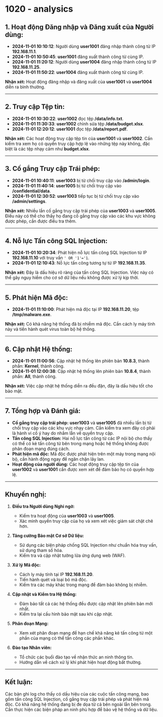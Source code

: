 # 1020 - analysics

## **1. Hoạt động Đăng nhập và Đăng xuất của Người dùng:**

- **2024-11-01 10:10:12**: Người dùng **user1001** đăng nhập thành công từ IP **192.168.11.1**.
- **2024-11-01 10:50:45**: **user1001** đăng xuất thành công từ cùng IP.
- **2024-11-01 11:20:12**: Người dùng **user1004** đăng nhập thành công từ IP **192.168.11.25**.
- **2024-11-01 11:50:22**: **user1004** đăng xuất thành công từ cùng IP.

**Nhận xét:** Hoạt động đăng nhập và đăng xuất của **user1001** và **user1004** diễn ra bình thường.

---

## **2. Truy cập Tệp tin:**

- **2024-11-01 10:30:22**: **user1002** đọc tệp **/data/info.txt**.
- **2024-11-01 11:30:33**: **user1002** chỉnh sửa tệp **/data/budget.xlsx**.
- **2024-11-01 12:20:12**: **user1001** đọc tệp **/data/report.pdf**.

**Nhận xét:** Các hoạt động truy cập tệp tin của **user1001** và **user1002**. Cần kiểm tra xem họ có quyền truy cập hợp lệ vào những tệp này không, đặc biệt là các tệp nhạy cảm như **budget.xlsx**.

---

## **3. Cố gắng Truy cập Trái phép:**

- **2024-11-01 10:40:11**: **user1003** bị từ chối truy cập vào **/admin/login**.
- **2024-11-01 11:40:14**: **user1005** bị từ chối truy cập vào **/confidential/data**.
- **2024-11-01 12:30:52**: **user1003** tiếp tục bị từ chối truy cập vào **/admin/settings**.

**Nhận xét:** Nhiều lần cố gắng truy cập trái phép của **user1003** và **user1005**. Điều này có thể cho thấy họ đang cố gắng truy cập vào các khu vực không được phép, cần được điều tra thêm.

---

## **4. Nỗ lực Tấn công SQL Injection:**

- **2024-11-01 10:20:34**: Phát hiện nỗ lực tấn công SQL Injection từ IP **192.168.11.10** với truy vấn `' OR '1'='1`.
- **2024-11-01 12:10:43**: Nỗ lực tấn công tương tự từ IP **192.168.11.35**.

**Nhận xét:** Đây là dấu hiệu rõ ràng của tấn công SQL Injection. Việc này có thể gây nguy hiểm cho cơ sở dữ liệu nếu không được xử lý kịp thời.

---

## **5. Phát hiện Mã độc:**

- **2024-11-01 11:10:00**: Phát hiện mã độc tại IP **192.168.11.20**, tệp **/tmp/malware.exe**.

**Nhận xét:** Có khả năng hệ thống đã bị nhiễm mã độc. Cần cách ly máy tính này và tiến hành quét virus toàn bộ hệ thống.

---

## **6. Cập nhật Hệ thống:**

- **2024-11-01 11:00:56**: Cập nhật hệ thống lên phiên bản **10.8.3**, thành phần: **Kernel**, thành công.
- **2024-11-01 12:00:38**: Cập nhật hệ thống lên phiên bản **10.8.4**, thành phần: **All**, thành công.

**Nhận xét:** Việc cập nhật hệ thống diễn ra đều đặn, đây là dấu hiệu tốt cho bảo mật.

---

## **7. Tổng hợp và Đánh giá:**

- **Cố gắng truy cập trái phép:** **user1003** và **user1005** đã nhiều lần bị từ chối truy cập vào các khu vực nhạy cảm. Cần kiểm tra xem đây có phải là hành vi cố ý hay do nhầm lẫn về quyền truy cập.
- **Tấn công SQL Injection:** Hai nỗ lực tấn công từ các IP nội bộ cho thấy có thể có kẻ tấn công từ bên trong mạng hoặc hệ thống không được phân đoạn mạng đúng cách.
- **Phát hiện mã độc:** Mã độc được phát hiện trên một máy trong mạng nội bộ, cần hành động ngay để ngăn chặn lây lan.
- **Hoạt động của người dùng:** Các hoạt động truy cập tệp tin của **user1002** và **user1001** cần được xem xét để đảm bảo họ có quyền hợp lệ.

---

## **Khuyến nghị:**

1. **Điều tra Người dùng Nghi ngờ:**
   - Kiểm tra hoạt động của **user1003** và **user1005**.
   - Xác minh quyền truy cập của họ và xem xét việc giám sát chặt chẽ hơn.

2. **Tăng cường Bảo mật Cơ sở Dữ liệu:**
   - Sử dụng các biện pháp chống SQL Injection như chuẩn hóa truy vấn, sử dụng tham số hóa.
   - Kiểm tra và cập nhật tường lửa ứng dụng web (WAF).

3. **Xử lý Mã độc:**
   - Cách ly máy tính tại IP **192.168.11.20**.
   - Tiến hành quét và loại bỏ mã độc.
   - Kiểm tra các máy khác trong mạng để đảm bảo không bị nhiễm.

4. **Cập nhật và Kiểm tra Hệ thống:**
   - Đảm bảo tất cả các hệ thống đều được cập nhật lên phiên bản mới nhất.
   - Kiểm tra lại cấu hình bảo mật sau khi cập nhật.

5. **Phân đoạn Mạng:**
   - Xem xét phân đoạn mạng để hạn chế khả năng kẻ tấn công từ một phần của mạng có thể tấn công các phần khác.

6. **Đào tạo Nhân viên:**
   - Tổ chức các buổi đào tạo về nhận thức an ninh thông tin.
   - Hướng dẫn về cách xử lý khi phát hiện hoạt động bất thường.

---

## **Kết luận:**

Các bản ghi log cho thấy có dấu hiệu của các cuộc tấn công mạng, bao gồm tấn công SQL Injection, cố gắng truy cập trái phép và phát hiện mã độc. Có khả năng hệ thống đang bị đe dọa từ cả bên ngoài lẫn bên trong. Cần thực hiện các biện pháp an ninh phù hợp để bảo vệ hệ thống và dữ liệu.
